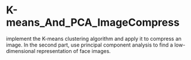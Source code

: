 # K-means_And_PCA_ImageCompress

implement the K-means clustering algorithm and apply it to compress an image. 
In the second part, use principal component analysis to find a low-dimensional representation of face images.
